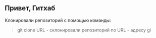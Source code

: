 ## Привет, Гитхаб  
Клонировали репозиторий с помощью команды:
> git clone URL - склонировали репозиторий по URL - адресу
gi